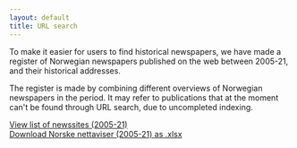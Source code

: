 ```yaml
---
layout: default
title: URL search
---
```


To make it easier for users to find historical newspapers, we have made a register of Norwegian newspapers published on the web between 2005-21, and their historical addresses.

The register is made by combining different overviews of Norwegian newspapers in the period. It may refer to publications that at the moment can't be found through URL search, due to uncompleted indexing.

[View list of newssites (2005-21)](newssites-list.md)  
[Download Norske nettaviser (2005-21) as .xlsx](registerNettaviser.xlsx)